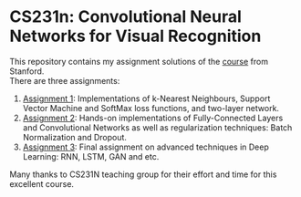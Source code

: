 # CS231n: Convolutional Neural Networks for Visual Recognition

This repository contains my assignment solutions of the [course](http://cs231n.stanford.edu/) from Stanford.   
There are three assignments:
1) [Assignment 1](/assignment1):
Implementations of k-Nearest Neighbours, Support Vector Machine and SoftMax loss functions, and two-layer network.
2) [Assignment 2](/assignment2):
Hands-on implementations of Fully-Connected Layers and Convolutional Networks as well as regularization techniques: Batch Normalization and Dropout.
3) [Assignment 3](/assignment3):
Final assignment on advanced techniques in Deep Learning: RNN, LSTM, GAN and etc.

Many thanks to CS231N teaching group for their effort and time for this excellent course.

